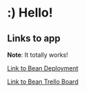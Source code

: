 # :) Hello!

## Links to app

**Note**: It totally works!

[Link to Bean Deployment](https://alysebos.github.io/bean-front-end/)

[Link to Bean Trello Board](https://trello.com/b/NxTEratC/bean)
